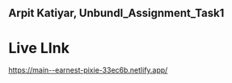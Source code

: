 ## Arpit Katiyar, Unbundl_Assignment_Task1
# Live LInk
 https://main--earnest-pixie-33ec6b.netlify.app/
